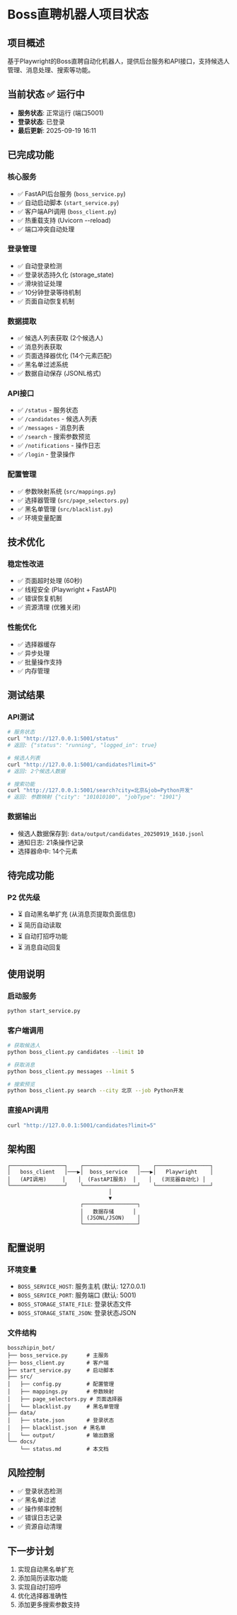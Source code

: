 # Boss直聘机器人项目状态

## 项目概述
基于Playwright的Boss直聘自动化机器人，提供后台服务和API接口，支持候选人管理、消息处理、搜索等功能。

## 当前状态 ✅ 运行中
- **服务状态**: 正常运行 (端口5001)
- **登录状态**: 已登录
- **最后更新**: 2025-09-19 16:11

## 已完成功能

### 核心服务
- ✅ FastAPI后台服务 (`boss_service.py`)
- ✅ 自动启动脚本 (`start_service.py`)
- ✅ 客户端API调用 (`boss_client.py`)
- ✅ 热重载支持 (Uvicorn --reload)
- ✅ 端口冲突自动处理

### 登录管理
- ✅ 自动登录检测
- ✅ 登录状态持久化 (storage_state)
- ✅ 滑块验证处理
- ✅ 10分钟登录等待机制
- ✅ 页面自动恢复机制

### 数据提取
- ✅ 候选人列表获取 (2个候选人)
- ✅ 消息列表获取
- ✅ 页面选择器优化 (14个元素匹配)
- ✅ 黑名单过滤系统
- ✅ 数据自动保存 (JSONL格式)

### API接口
- ✅ `/status` - 服务状态
- ✅ `/candidates` - 候选人列表
- ✅ `/messages` - 消息列表
- ✅ `/search` - 搜索参数预览
- ✅ `/notifications` - 操作日志
- ✅ `/login` - 登录操作

### 配置管理
- ✅ 参数映射系统 (`src/mappings.py`)
- ✅ 选择器管理 (`src/page_selectors.py`)
- ✅ 黑名单管理 (`src/blacklist.py`)
- ✅ 环境变量配置

## 技术优化

### 稳定性改进
- ✅ 页面超时处理 (60秒)
- ✅ 线程安全 (Playwright + FastAPI)
- ✅ 错误恢复机制
- ✅ 资源清理 (优雅关闭)

### 性能优化
- ✅ 选择器缓存
- ✅ 异步处理
- ✅ 批量操作支持
- ✅ 内存管理

## 测试结果

### API测试
```bash
# 服务状态
curl "http://127.0.0.1:5001/status"
# 返回: {"status": "running", "logged_in": true}

# 候选人列表
curl "http://127.0.0.1:5001/candidates?limit=5"
# 返回: 2个候选人数据

# 搜索功能
curl "http://127.0.0.1:5001/search?city=北京&job=Python开发"
# 返回: 参数映射 {"city": "101010100", "jobType": "1901"}
```

### 数据输出
- 候选人数据保存到: `data/output/candidates_20250919_1610.jsonl`
- 通知日志: 21条操作记录
- 选择器命中: 14个元素

## 待完成功能

### P2 优先级
- ⏳ 自动黑名单扩充 (从消息页提取负面信息)
- ⏳ 简历自动读取
- ⏳ 自动打招呼功能
- ⏳ 消息自动回复

## 使用说明

### 启动服务
```bash
python start_service.py
```

### 客户端调用
```bash
# 获取候选人
python boss_client.py candidates --limit 10

# 获取消息
python boss_client.py messages --limit 5

# 搜索预览
python boss_client.py search --city 北京 --job Python开发
```

### 直接API调用
```bash
curl "http://127.0.0.1:5001/candidates?limit=5"
```

## 架构图
```
┌─────────────────┐    ┌─────────────────┐    ┌─────────────────┐
│   boss_client   │───▶│  boss_service   │───▶│   Playwright    │
│   (API调用)     │    │  (FastAPI服务)  │    │   (浏览器自动化) │
└─────────────────┘    └─────────────────┘    └─────────────────┘
                                │
                                ▼
                       ┌─────────────────┐
                       │   数据存储      │
                       │ (JSONL/JSON)    │
                       └─────────────────┘
```

## 配置说明

### 环境变量
- `BOSS_SERVICE_HOST`: 服务主机 (默认: 127.0.0.1)
- `BOSS_SERVICE_PORT`: 服务端口 (默认: 5001)
- `BOSS_STORAGE_STATE_FILE`: 登录状态文件
- `BOSS_STORAGE_STATE_JSON`: 登录状态JSON

### 文件结构
```
bosszhipin_bot/
├── boss_service.py      # 主服务
├── boss_client.py       # 客户端
├── start_service.py     # 启动脚本
├── src/
│   ├── config.py        # 配置管理
│   ├── mappings.py      # 参数映射
│   ├── page_selectors.py # 页面选择器
│   └── blacklist.py     # 黑名单管理
├── data/
│   ├── state.json       # 登录状态
│   ├── blacklist.json  # 黑名单
│   └── output/          # 输出数据
└── docs/
    └── status.md        # 本文档
```

## 风险控制
- ✅ 登录状态检测
- ✅ 黑名单过滤
- ✅ 操作频率控制
- ✅ 错误日志记录
- ✅ 资源自动清理

## 下一步计划
1. 实现自动黑名单扩充
2. 添加简历读取功能
3. 实现自动打招呼
4. 优化选择器准确性
5. 添加更多搜索参数支持
